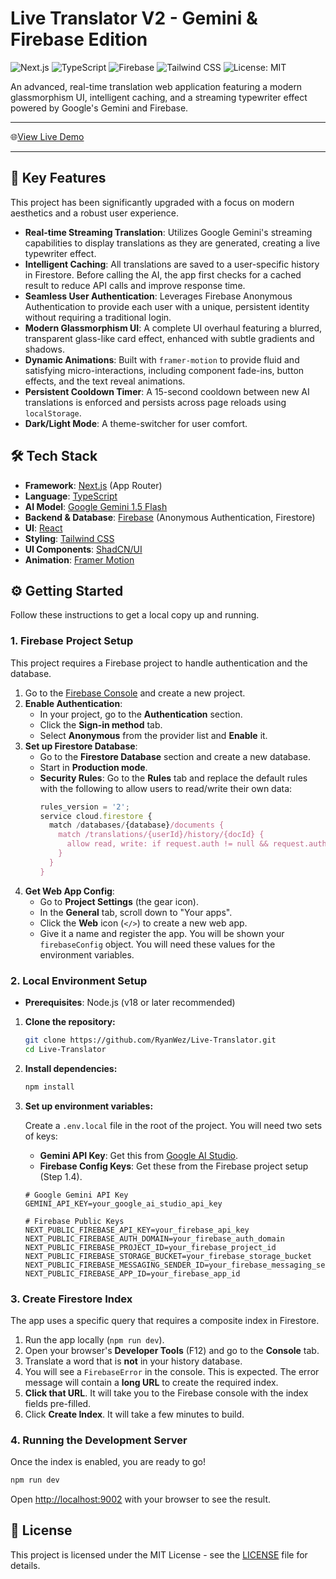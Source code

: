 # Live Translator V2 - Gemini & Firebase Edition

![Next.js](https://img.shields.io/badge/Next.js-000000?style=for-the-badge&logo=nextdotjs&logoColor=white)
![TypeScript](https://img.shields.io/badge/TypeScript-3178C6?style=for-the-badge&logo=typescript&logoColor=white)
![Firebase](https://img.shields.io/badge/Firebase-FFCA28?style=for-the-badge&logo=firebase&logoColor=black)
![Tailwind CSS](https://img.shields.io/badge/Tailwind_CSS-38B2AC?style=for-the-badge&logo=tailwind-css&logoColor=white)
![License: MIT](https://img.shields.io/badge/License-MIT-yellow.svg?style=for-the-badge)

An advanced, real-time translation web application featuring a modern glassmorphism UI, intelligent caching, and a streaming typewriter effect powered by Google's Gemini and Firebase.

---

🌐[View Live Demo](https://mm-cn.vercel.app/)

---

## 🚀 Key Features

This project has been significantly upgraded with a focus on modern aesthetics and a robust user experience.

- **Real-time Streaming Translation**: Utilizes Google Gemini's streaming capabilities to display translations as they are generated, creating a live typewriter effect.
- **Intelligent Caching**: All translations are saved to a user-specific history in Firestore. Before calling the AI, the app first checks for a cached result to reduce API calls and improve response time.
- **Seamless User Authentication**: Leverages Firebase Anonymous Authentication to provide each user with a unique, persistent identity without requiring a traditional login. 
- **Modern Glassmorphism UI**: A complete UI overhaul featuring a blurred, transparent glass-like card effect, enhanced with subtle gradients and shadows.
- **Dynamic Animations**: Built with `framer-motion` to provide fluid and satisfying micro-interactions, including component fade-ins, button effects, and the text reveal animations.
- **Persistent Cooldown Timer**: A 15-second cooldown between new AI translations is enforced and persists across page reloads using `localStorage`.
- **Dark/Light Mode**: A theme-switcher for user comfort.

## 🛠️ Tech Stack

- **Framework**: [Next.js](https://nextjs.org/) (App Router)
- **Language**: [TypeScript](https://www.typescriptlang.org/)
- **AI Model**: [Google Gemini 1.5 Flash](https://deepmind.google/technologies/gemini/)
- **Backend & Database**: [Firebase](https://firebase.google.com/) (Anonymous Authentication, Firestore)
- **UI**: [React](https://reactjs.org/)
- **Styling**: [Tailwind CSS](https://tailwindcss.com/)
- **UI Components**: [ShadCN/UI](https://ui.shadcn.com/)
- **Animation**: [Framer Motion](https://www.framer.com/motion/)

## ⚙️ Getting Started

Follow these instructions to get a local copy up and running.

### 1. Firebase Project Setup

This project requires a Firebase project to handle authentication and the database.

1.  Go to the [Firebase Console](https://console.firebase.google.com/) and create a new project.
2.  **Enable Authentication**: 
    - In your project, go to the **Authentication** section.
    - Click the **Sign-in method** tab.
    - Select **Anonymous** from the provider list and **Enable** it.
3.  **Set up Firestore Database**:
    - Go to the **Firestore Database** section and create a new database.
    - Start in **Production mode**.
    - **Security Rules**: Go to the **Rules** tab and replace the default rules with the following to allow users to read/write their own data:
      ```javascript
      rules_version = '2';
      service cloud.firestore {
        match /databases/{database}/documents {
          match /translations/{userId}/history/{docId} {
            allow read, write: if request.auth != null && request.auth.uid == userId;
          }
        }
      }
      ```
4.  **Get Web App Config**: 
    - Go to **Project Settings** (the gear icon).
    - In the **General** tab, scroll down to "Your apps".
    - Click the **Web** icon (`</>`) to create a new web app.
    - Give it a name and register the app. You will be shown your `firebaseConfig` object. You will need these values for the environment variables.

### 2. Local Environment Setup

- **Prerequisites**: Node.js (v18 or later recommended)

1.  **Clone the repository:**
    ```bash
    git clone https://github.com/RyanWez/Live-Translator.git
    cd Live-Translator
    ```

2.  **Install dependencies:**
    ```bash
    npm install
    ```

3.  **Set up environment variables:**

    Create a `.env.local` file in the root of the project. You will need two sets of keys:

    - **Gemini API Key**: Get this from [Google AI Studio](https://aistudio.google.com/app/apikey).
    - **Firebase Config Keys**: Get these from the Firebase project setup (Step 1.4).

    ```env
    # Google Gemini API Key
    GEMINI_API_KEY=your_google_ai_studio_api_key

    # Firebase Public Keys
    NEXT_PUBLIC_FIREBASE_API_KEY=your_firebase_api_key
    NEXT_PUBLIC_FIREBASE_AUTH_DOMAIN=your_firebase_auth_domain
    NEXT_PUBLIC_FIREBASE_PROJECT_ID=your_firebase_project_id
    NEXT_PUBLIC_FIREBASE_STORAGE_BUCKET=your_firebase_storage_bucket
    NEXT_PUBLIC_FIREBASE_MESSAGING_SENDER_ID=your_firebase_messaging_sender_id
    NEXT_PUBLIC_FIREBASE_APP_ID=your_firebase_app_id
    ```

### 3. Create Firestore Index

The app uses a specific query that requires a composite index in Firestore.

1.  Run the app locally (`npm run dev`).
2.  Open your browser's **Developer Tools** (F12) and go to the **Console** tab.
3.  Translate a word that is **not** in your history database.
4.  You will see a `FirebaseError` in the console. This is expected. The error message will contain a **long URL** to create the required index.
5.  **Click that URL**. It will take you to the Firebase console with the index fields pre-filled.
6.  Click **Create Index**. It will take a few minutes to build.

### 4. Running the Development Server

Once the index is enabled, you are ready to go!

```bash
npm run dev
```

Open [http://localhost:9002](http://localhost:9002) with your browser to see the result.

## 📜 License

This project is licensed under the MIT License - see the [LICENSE](LICENSE) file for details.